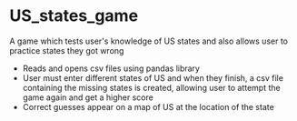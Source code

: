 # US_states_game
A game which tests user's knowledge of US states and also allows user to practice states they got wrong

-	Reads and opens csv files using pandas library
-	User must enter different states of US and when they finish, a csv file containing the missing states is created, allowing user to attempt the game again and get a higher score
-	Correct guesses appear on a map of US at the location of the state
